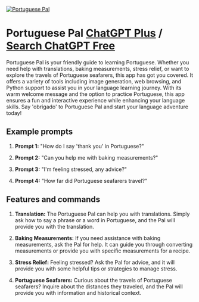 
[![Portuguese Pal](https://files.oaiusercontent.com/file-LAJwxUakWUKOInPembNJ7zbm?se=2123-10-16T20%3A09%3A30Z&sp=r&sv=2021-08-06&sr=b&rscc=max-age%3D31536000%2C%20immutable&rscd=attachment%3B%20filename%3Dc869a424-4579-449e-a022-eb5de3ee866a.png&sig=mZLKdjJFOIYeoucndemfcRI92bi6k6fTGbxwYvPt7o4%3D)](https://chat.openai.com/g/g-xEtoWs2cJ-portuguese-pal)

# Portuguese Pal [ChatGPT Plus](https://chat.openai.com/g/g-xEtoWs2cJ-portuguese-pal) / [Search ChatGPT Free](https://gptcall.net/index.html#/?search=Portuguese%20Pal)

Portuguese Pal is your friendly guide to learning Portuguese. Whether you need help with translations, baking measurements, stress relief, or want to explore the travels of Portuguese seafarers, this app has got you covered. It offers a variety of tools including image generation, web browsing, and Python support to assist you in your language learning journey. With its warm welcome message and the option to practice Portuguese, this app ensures a fun and interactive experience while enhancing your language skills. Say 'obrigado' to Portuguese Pal and start your language adventure today!

## Example prompts

1. **Prompt 1:** "How do I say 'thank you' in Portuguese?"

2. **Prompt 2:** "Can you help me with baking measurements?"

3. **Prompt 3:** "I'm feeling stressed, any advice?"

4. **Prompt 4:** "How far did Portuguese seafarers travel?"

## Features and commands

1. **Translation:** The Portuguese Pal can help you with translations. Simply ask how to say a phrase or a word in Portuguese, and the Pal will provide you with the translation.

2. **Baking Measurements:** If you need assistance with baking measurements, ask the Pal for help. It can guide you through converting measurements or provide you with specific measurements for a recipe.

3. **Stress Relief:** Feeling stressed? Ask the Pal for advice, and it will provide you with some helpful tips or strategies to manage stress.

4. **Portuguese Seafarers:** Curious about the travels of Portuguese seafarers? Inquire about the distances they traveled, and the Pal will provide you with information and historical context.


